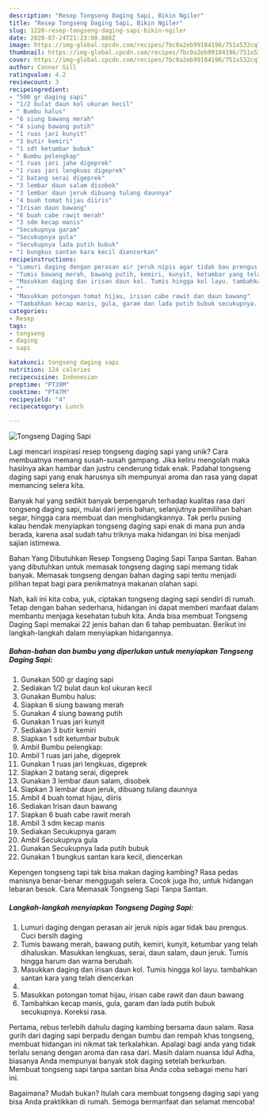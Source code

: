 ```yaml
---
description: "Resep Tongseng Daging Sapi, Bikin Ngiler"
title: "Resep Tongseng Daging Sapi, Bikin Ngiler"
slug: 1220-resep-tongseng-daging-sapi-bikin-ngiler
date: 2020-07-24T21:23:00.888Z
image: https://img-global.cpcdn.com/recipes/7bc0a2eb99184196/751x532cq70/tongseng-daging-sapi-foto-resep-utama.jpg
thumbnail: https://img-global.cpcdn.com/recipes/7bc0a2eb99184196/751x532cq70/tongseng-daging-sapi-foto-resep-utama.jpg
cover: https://img-global.cpcdn.com/recipes/7bc0a2eb99184196/751x532cq70/tongseng-daging-sapi-foto-resep-utama.jpg
author: Connor Gill
ratingvalue: 4.2
reviewcount: 3
recipeingredient:
- "500 gr daging sapi"
- "1/2 bulat daun kol ukuran kecil"
- " Bumbu halus"
- "6 siung bawang merah"
- "4 siung bawang putih"
- "1 ruas jari kunyit"
- "3 butir kemiri"
- "1 sdt ketumbar bubuk"
- " Bumbu pelengkap"
- "1 ruas jari jahe digeprek"
- "1 ruas jari lengkuas digeprek"
- "2 batang serai digeprek"
- "3 lembar daun salam disobek"
- "3 lembar daun jeruk dibuang tulang daunnya"
- "4 buah tomat hijau diiris"
- "Irisan daun bawang"
- "6 buah cabe rawit merah"
- "3 sdm kecap manis"
- "Secukupnya garam"
- "Secukupnya gula"
- "Secukupnya lada putih bubuk"
- "1 bungkus santan kara kecil diencerkan"
recipeinstructions:
- "Lumuri daging dengan perasan air jeruk nipis agar tidak bau prengus. Cuci bersih daging"
- "Tumis bawang merah, bawang putih, kemiri, kunyit, ketumbar yang telah dihaluskan. Masukkan lengkuas, serai, daun salam, daun jeruk. Tumis hingga harum dan warna berubah."
- "Masukkan daging dan irisan daun kol. Tumis hingga kol layu. tambahkan santan kara yang telah diencerkan"
- ""
- "Masukkan potongan tomat hijau, irisan cabe rawit dan daun bawang"
- "Tambahkan kecap manis, gula, garam dan lada putih bubuk secukupnya. Koreksi rasa."
categories:
- Resep
tags:
- tongseng
- daging
- sapi

katakunci: tongseng daging sapi 
nutrition: 124 calories
recipecuisine: Indonesian
preptime: "PT39M"
cooktime: "PT47M"
recipeyield: "4"
recipecategory: Lunch

---
```



![Tongseng Daging Sapi](https://img-global.cpcdn.com/recipes/7bc0a2eb99184196/751x532cq70/tongseng-daging-sapi-foto-resep-utama.jpg)

Lagi mencari inspirasi resep tongseng daging sapi yang unik? Cara membuatnya memang susah-susah gampang. Jika keliru mengolah maka hasilnya akan hambar dan justru cenderung tidak enak. Padahal tongseng daging sapi yang enak harusnya sih mempunyai aroma dan rasa yang dapat memancing selera kita.

Banyak hal yang sedikit banyak berpengaruh terhadap kualitas rasa dari tongseng daging sapi, mulai dari jenis bahan, selanjutnya pemilihan bahan segar, hingga cara membuat dan menghidangkannya. Tak perlu pusing kalau hendak menyiapkan tongseng daging sapi enak di mana pun anda berada, karena asal sudah tahu triknya maka hidangan ini bisa menjadi sajian istimewa.

Bahan Yang Dibutuhkan Resep Tongseng Daging Sapi Tanpa Santan. Bahan yang dibutuhkan untuk memasak tongseng daging sapi memang tidak banyak. Memasak tongseng dengan bahan daging sapi tentu menjadi pilihan tepat bagi para penikmatnya makanan olahan sapi.


Nah, kali ini kita coba, yuk, ciptakan tongseng daging sapi sendiri di rumah. Tetap dengan bahan sederhana, hidangan ini dapat memberi manfaat dalam membantu menjaga kesehatan tubuh kita. Anda bisa membuat Tongseng Daging Sapi memakai 22 jenis bahan dan 6 tahap pembuatan. Berikut ini langkah-langkah dalam menyiapkan hidangannya.

<!--inarticleads1-->

##### Bahan-bahan dan bumbu yang diperlukan untuk menyiapkan Tongseng Daging Sapi:

1. Gunakan 500 gr daging sapi
1. Sediakan 1/2 bulat daun kol ukuran kecil
1. Gunakan  Bumbu halus:
1. Siapkan 6 siung bawang merah
1. Gunakan 4 siung bawang putih
1. Gunakan 1 ruas jari kunyit
1. Sediakan 3 butir kemiri
1. Siapkan 1 sdt ketumbar bubuk
1. Ambil  Bumbu pelengkap:
1. Ambil 1 ruas jari jahe, digeprek
1. Gunakan 1 ruas jari lengkuas, digeprek
1. Siapkan 2 batang serai, digeprek
1. Gunakan 3 lembar daun salam, disobek
1. Siapkan 3 lembar daun jeruk, dibuang tulang daunnya
1. Ambil 4 buah tomat hijau, diiris
1. Sediakan Irisan daun bawang
1. Siapkan 6 buah cabe rawit merah
1. Ambil 3 sdm kecap manis
1. Sediakan Secukupnya garam
1. Ambil Secukupnya gula
1. Gunakan Secukupnya lada putih bubuk
1. Gunakan 1 bungkus santan kara kecil, diencerkan


Kepengen tongseng tapi tak bisa makan daging kambing? Rasa pedas manisnya benar-benar menggugah selera. Cocok juga lho, untuk hidangan lebaran besok. Cara Memasak Tongseng Sapi Tanpa Santan. 

<!--inarticleads2-->

##### Langkah-langkah menyiapkan Tongseng Daging Sapi:

1. Lumuri daging dengan perasan air jeruk nipis agar tidak bau prengus. Cuci bersih daging
1. Tumis bawang merah, bawang putih, kemiri, kunyit, ketumbar yang telah dihaluskan. Masukkan lengkuas, serai, daun salam, daun jeruk. Tumis hingga harum dan warna berubah.
1. Masukkan daging dan irisan daun kol. Tumis hingga kol layu. tambahkan santan kara yang telah diencerkan
1. 
1. Masukkan potongan tomat hijau, irisan cabe rawit dan daun bawang
1. Tambahkan kecap manis, gula, garam dan lada putih bubuk secukupnya. Koreksi rasa.


Pertama, rebus terlebih dahulu daging kambing bersama daun salam. Rasa gurih dari daging sapi berpadu dengan bumbu dan rempah khas tongseng, membuat hidangan ini nikmat tak terkalahkan. Apalagi bagi anda yang tidak terlalu senang dengan aroma dan rasa dari. Masih dalam nuansa Idul Adha, biasanya Anda mempunyai banyak stok daging setelah berkurban. Membuat tongseng sapi tanpa santan bisa Anda coba sebagai menu hari ini. 

Bagaimana? Mudah bukan? Itulah cara membuat tongseng daging sapi yang bisa Anda praktikkan di rumah. Semoga bermanfaat dan selamat mencoba!
